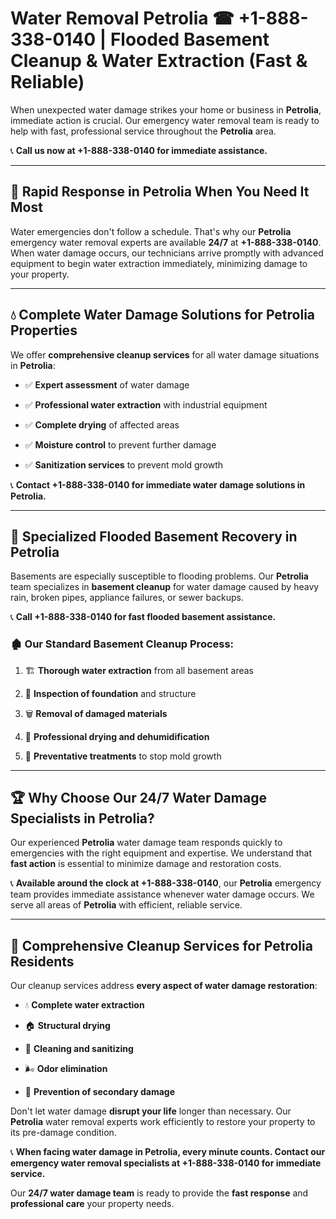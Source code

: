 # Water Removal Petrolia ☎ +1-888-338-0140 | Flooded Basement Cleanup & Water Extraction (Fast & Reliable)

When unexpected water damage strikes your home or business in **Petrolia**, immediate action is crucial. Our emergency water removal team is ready to help with fast, professional service throughout the **Petrolia** area. 

📞 **Call us now at +1-888-338-0140 for immediate assistance.**
---
## 🚀 Rapid Response in Petrolia When You Need It Most
Water emergencies don't follow a schedule. That's why our **Petrolia** emergency water removal experts are available **24/7** at **+1-888-338-0140**. When water damage occurs, our technicians arrive promptly with advanced equipment to begin water extraction immediately, minimizing damage to your property.
---
## 💧 Complete Water Damage Solutions for Petrolia Properties
We offer **comprehensive cleanup services** for all water damage situations in **Petrolia**:
- ✅ **Expert assessment** of water damage  
- ✅ **Professional water extraction** with industrial equipment  
- ✅ **Complete drying** of affected areas  
- ✅ **Moisture control** to prevent further damage  
- ✅ **Sanitization services** to prevent mold growth  
📞 **Contact +1-888-338-0140 for immediate water damage solutions in Petrolia.**
---
## 🌊 Specialized Flooded Basement Recovery in Petrolia
Basements are especially susceptible to flooding problems. Our **Petrolia** team specializes in **basement cleanup** for water damage caused by heavy rain, broken pipes, appliance failures, or sewer backups. 
📞 **Call +1-888-338-0140 for fast flooded basement assistance.**
### 🏚️ Our Standard Basement Cleanup Process:
1. 🏗️ **Thorough water extraction** from all basement areas  
2. 🔎 **Inspection of foundation** and structure  
3. 🗑️ **Removal of damaged materials**  
4. 💨 **Professional drying and dehumidification**  
5. 🚫 **Preventative treatments** to stop mold growth  
---
## 🏆 Why Choose Our 24/7 Water Damage Specialists in Petrolia?
Our experienced **Petrolia** water damage team responds quickly to emergencies with the right equipment and expertise. We understand that **fast action** is essential to minimize damage and restoration costs.
📞 **Available around the clock at +1-888-338-0140**, our **Petrolia** emergency team provides immediate assistance whenever water damage occurs. We serve all areas of **Petrolia** with efficient, reliable service.
---
## 🧹 Comprehensive Cleanup Services for Petrolia Residents
Our cleanup services address **every aspect of water damage restoration**:
- 💧 **Complete water extraction**  
- 🏠 **Structural drying**  
- 🧼 **Cleaning and sanitizing**  
- 🌬️ **Odor elimination**  
- 🚫 **Prevention of secondary damage**  
Don't let water damage **disrupt your life** longer than necessary. Our **Petrolia** water removal experts work efficiently to restore your property to its pre-damage condition.
📞 **When facing water damage in Petrolia, every minute counts. Contact our emergency water removal specialists at +1-888-338-0140 for immediate service.**
Our **24/7 water damage team** is ready to provide the **fast response** and **professional care** your property needs.
